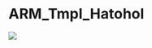 # ARM_Tmpl_Hatohol
<a href="https://portal.azure.com/#create/Microsoft.Template/uri/https%3A%2F%2Fraw.githubusercontent.com%2FRkumagaya%2FARM_Tmpl_Hatohol%2Fmaster%2Fazuredeploy.json" target="_blank"><img src="http://azuredeploy.net/deploybutton.png"/></a>
